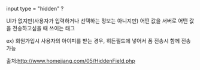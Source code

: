 
 input type = "hidden" ? 

UI가 없지만(사용자가 입력하거나 선택하는 정보는 아니지만) 어떤 값을 서버로 어떤 값을 전송하고싶을 때 쓰이는 태그

ex)
회원가입시 사용자의 아이피를 받는 경우, 히든필드에 넣어서 폼 전송시 함께 전송가능
<input type="hidden" name="UserIP" value="<?echo $REMOTE_ADDR?>">

출처:http://www.homejjang.com/05/HiddenField.php
